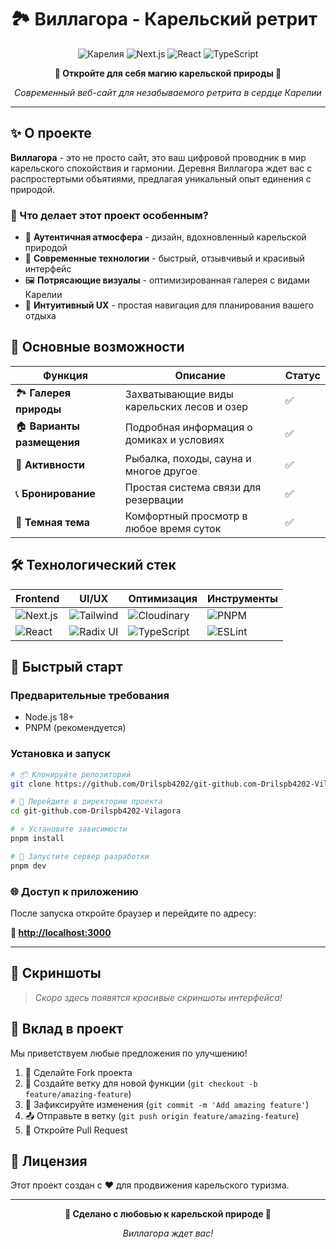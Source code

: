 # 🏞️ Виллагора - Карельский ретрит

<div align="center">

![Карелия](https://img.shields.io/badge/Карелия-Природа-green?style=for-the-badge&logo=tree&logoColor=white)
![Next.js](https://img.shields.io/badge/Next.js-15-black?style=for-the-badge&logo=next.js&logoColor=white)
![React](https://img.shields.io/badge/React-19-blue?style=for-the-badge&logo=react&logoColor=white)
![TypeScript](https://img.shields.io/badge/TypeScript-5-blue?style=for-the-badge&logo=typescript&logoColor=white)

**🌲 Откройте для себя магию карельской природы 🌲**

*Современный веб-сайт для незабываемого ретрита в сердце Карелии*

</div>

---

## ✨ О проекте

**Виллагора** - это не просто сайт, это ваш цифровой проводник в мир карельского спокойствия и гармонии. Деревня Виллагора ждет вас с распростертыми объятиями, предлагая уникальный опыт единения с природой.

### 🎯 Что делает этот проект особенным?

- 🏡 **Аутентичная атмосфера** - дизайн, вдохновленный карельской природой
- 📱 **Современные технологии** - быстрый, отзывчивый и красивый интерфейс
- 🖼️ **Потрясающие визуалы** - оптимизированная галерея с видами Карелии
- 🎨 **Интуитивный UX** - простая навигация для планирования вашего отдыха

## 🚀 Основные возможности

| Функция | Описание | Статус |
|---------|----------|--------|
| 🏞️ **Галерея природы** | Захватывающие виды карельских лесов и озер | ✅ |
| 🏠 **Варианты размещения** | Подробная информация о домиках и условиях | ✅ |
| 🎯 **Активности** | Рыбалка, походы, сауна и многое другое | ✅ |
| 📞 **Бронирование** | Простая система связи для резервации | ✅ |
| 🌙 **Темная тема** | Комфортный просмотр в любое время суток | ✅ |

## 🛠️ Технологический стек

<div align="center">

| Frontend | UI/UX | Оптимизация | Инструменты |
|----------|-------|-------------|-------------|
| ![Next.js](https://img.shields.io/badge/Next.js-15.2.4-black?logo=next.js) | ![Tailwind](https://img.shields.io/badge/Tailwind-CSS-38B2AC?logo=tailwind-css) | ![Cloudinary](https://img.shields.io/badge/Cloudinary-Images-3448C5?logo=cloudinary) | ![PNPM](https://img.shields.io/badge/PNPM-Package%20Manager-F69220?logo=pnpm) |
| ![React](https://img.shields.io/badge/React-19-61DAFB?logo=react) | ![Radix UI](https://img.shields.io/badge/Radix-UI-161618?logo=radix-ui) | ![TypeScript](https://img.shields.io/badge/TypeScript-5-3178C6?logo=typescript) | ![ESLint](https://img.shields.io/badge/ESLint-Linting-4B32C3?logo=eslint) |

</div>

## 🚀 Быстрый старт

### Предварительные требования
- Node.js 18+
- PNPM (рекомендуется)

### Установка и запуск

```bash
# 📦 Клонируйте репозиторий
git clone https://github.com/Drilspb4202/git-github.com-Drilspb4202-Vilagora.git

# 📁 Перейдите в директорию проекта
cd git-github.com-Drilspb4202-Vilagora

# ⚡ Установите зависимости
pnpm install

# 🚀 Запустите сервер разработки
pnpm dev
```

### 🌐 Доступ к приложению

После запуска откройте браузер и перейдите по адресу:

**🔗 [http://localhost:3000](http://localhost:3000)**

---

## 📸 Скриншоты

> *Скоро здесь появятся красивые скриншоты интерфейса!*

## 🤝 Вклад в проект

Мы приветствуем любые предложения по улучшению!

1. 🍴 Сделайте Fork проекта
2. 🌿 Создайте ветку для новой функции (`git checkout -b feature/amazing-feature`)
3. 💾 Зафиксируйте изменения (`git commit -m 'Add amazing feature'`)
4. 📤 Отправьте в ветку (`git push origin feature/amazing-feature`)
5. 🔄 Откройте Pull Request

## 📄 Лицензия

Этот проект создан с ❤️ для продвижения карельского туризма.

---

<div align="center">

**🌲 Сделано с любовью к карельской природе 🌲**

*Виллагора ждет вас!*

</div>
